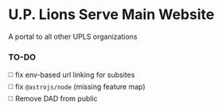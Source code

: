 # U.P. Lions Serve Main Website

A portal to all other UPLS organizations

### TO-DO

◻️ fix env-based url linking for subsites  
◻️ fix `@astrojs/node` (missing feature map)  
◻️ Remove DAD from public
